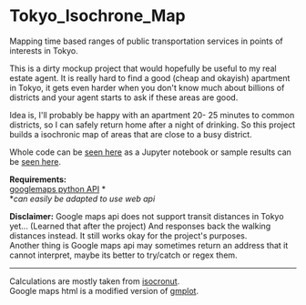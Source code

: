 # Tokyo_Isochrone_Map
Mapping time based ranges of public transportation services in points of interests in Tokyo.

This is a dirty mockup project that would hopefully be useful to my real estate agent. It is really hard to find a good (cheap and okayish) apartment in Tokyo, it gets even harder when you don't know much about billions of districts and your agent starts to ask if these areas are good. 

Idea is, I'll probably be happy with an apartment 20- 25 minutes to common districts, so I can safely return home after a night of drinking. So this project builds a isochronic map of areas that are close to a busy district.


Whole code can be [seen here](https://github.com/umutto/Tokyo_Isochrone_Map/blob/master/tokyo_ischrones_google_maps.ipynb) as a Jupyter notebook or sample results can be [seen here](https://umutto.github.io/Tokyo_Isochrone_Map/isochrone_maps/shibuya_ueno_ikebukuro_shimokita_2017-06-13_21-53_.html).

**Requirements:**  
[googlemaps python API](https://github.com/googlemaps/google-maps-services-python) *  
**can easily be adapted to use web api*

**Disclaimer:**
Google maps api does not support transit distances in Tokyo yet... (Learned that after the project) And responses back the walking distances instead. It still works okay for the project's purposes.  
Another thing is Google maps api may sometimes return an address that it cannot interpret, maybe its better to try/catch or regex them.

---
Calculations are mostly taken from [isocronut](https://github.com/drewfustin/isocronut).  
Google maps html is a modified version of [gmplot](https://github.com/vgm64/gmplot).
